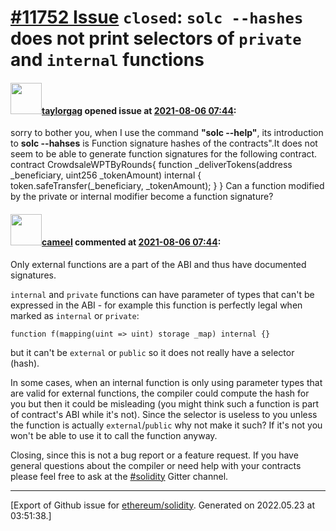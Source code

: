 # [\#11752 Issue](https://github.com/ethereum/solidity/issues/11752) `closed`: `solc --hashes` does not print selectors of `private` and `internal` functions

#### <img src="https://avatars.githubusercontent.com/u/40200349?v=4" width="50">[taylorgag](https://github.com/taylorgag) opened issue at [2021-08-06 07:44](https://github.com/ethereum/solidity/issues/11752):

sorry to bother you, when I use the command **"solc --help"**, its introduction to **solc --hahses** is Function signature hashes of the contracts".It does not seem to be able to generate function signatures for the following contract.
contract CrowdsaleWPTByRounds{
 function _deliverTokens(address _beneficiary, uint256 _tokenAmount) internal {
    token.safeTransfer(_beneficiary, _tokenAmount);
  }
}
Can a function modified by the private or internal modifier become a function signature?

#### <img src="https://avatars.githubusercontent.com/u/137030?v=4" width="50">[cameel](https://github.com/cameel) commented at [2021-08-06 07:44](https://github.com/ethereum/solidity/issues/11752#issuecomment-894292958):

Only external functions are a part of the ABI and thus have documented signatures.

`internal` and `private` functions can have parameter of types that can't be expressed in the ABI - for example this function is perfectly legal when marked as `internal` or `private`:
```solidity
function f(mapping(uint => uint) storage _map) internal {}
```
but it can't be `external` or `public` so it does not really have a selector (hash).

In some cases, when an internal function is only using parameter types that are valid for external functions, the compiler could compute the hash for you but then it could be misleading (you might think such a function is part of contract's ABI while it's not). Since the selector is useless to you unless the function is actually `external`/`public` why not make it such? If it's not you won't be able to use it to call the function anyway.

Closing, since this is not a bug report or a feature request. If you have general questions about the compiler or need help with your contracts please feel free to ask at the [#solidity](https://gitter.im/ethereum/solidity) Gitter channel.


-------------------------------------------------------------------------------



[Export of Github issue for [ethereum/solidity](https://github.com/ethereum/solidity). Generated on 2022.05.23 at 03:51:38.]

